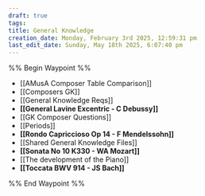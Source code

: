 ```yaml
---
draft: true
tags: 
title: General Knowledge
creation_date: Monday, February 3rd 2025, 12:59:31 pm
last_edit_date: Sunday, May 18th 2025, 6:07:40 pm
---
```


%% Begin Waypoint %%
- [[AMusA Composer Table Comparison]]
- [[Composers GK]]
- [[General Knowledge Reqs]]
- **[[General Lavine Excentric - C Debussy]]**
- [[GK Composer Questions]]
- [[Periods]]
- **[[Rondo Capriccioso Op 14 - F Mendelssohn]]**
- [[Shared General Knowledge Files]]
- **[[Sonata No 10 K330 - WA Mozart]]**
- [[The development of the Piano]]
- **[[Toccata BWV 914 - JS Bach]]**

%% End Waypoint %%
